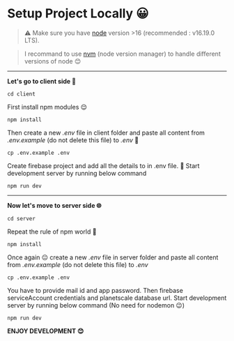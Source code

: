 # Setup Project Locally 😀

> ⚠ Make sure you have [node](https://nodejs.org/download/release/v16.19.0/win-x64/) version >16 (recommended : v16.19.0 LTS).

> I recommand to use [nvm](https://github.com/coreybutler/nvm-windows) (node version manager) to handle different versions of node 😊

---

**Let's go to client side 📱**

    cd client

First install npm modules 😌

    npm install

Then create a new _.env_ file in client folder and paste all content from _.env.example_ (do not delete this file) to _.env_ 🤫

    cp .env.example .env

Create firebase project and add all the details to in .env file. 🥱
Start development server by running below command

    npm run dev

---

**Now let's move to server side 🌐**

    cd server

Repeat the rule of npm world 🤨

    npm install

Once again 😐 create a new _.env_ file in server folder and paste all content from _.env.example_ (do not delete this file) to _.env_

    cp .env.example .env

You have to provide mail id and app password. Then firebase serviceAccount credentials and planetscale database url.
Start development server by running below command (No need for nodemon 😉)

    npm run dev

**ENJOY DEVELOPMENT 😊**
